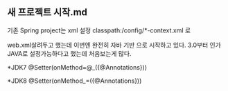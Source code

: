 새 프로젝트 시작.md
---
기존 Spring project는 xml 설정 
classpath:/config/*-context.xml 로 

web.xml살려두고 했는데 이번엔 완전히 자바 기반 으로 시작하고 있다.
3.0부터 인가 JAVA로 설정가능하다고 했는데 처음보는게 많다.


*JDK7
@Setter(onMethod=@_({@Annotations}))

*JDK8
@Setter(onMethod_=({@Annotations}))
